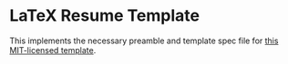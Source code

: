 # LaTeX Resume Template

This implements the necessary preamble and template spec file for [this MIT-licensed template](https://github.com/rajnikant7008/Latex-Resume-Template/tree/master).
